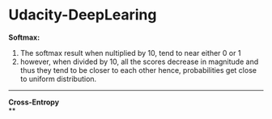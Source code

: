 # Udacity-DeepLearing

**Softmax:**  
1. The softmax result when nultiplied by 10, tend to near either 0 or 1
2. however, when divided by 10, all the scores decrease in magnitude and thus they tend to be closer to each other hence, probabilities get close to uniform distribution.
---
**Cross-Entropy**  
**
    
